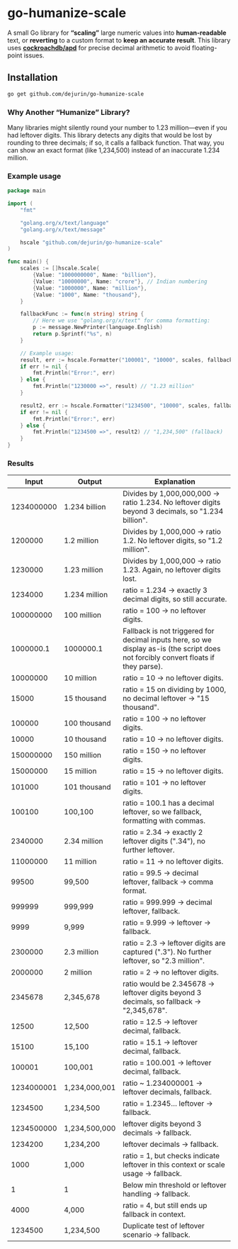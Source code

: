 # go-humanize-scale

A small Go library for **“scaling”** large numeric values into **human-readable** text, or **reverting** to a custom format to **keep an accurate result**. This library uses **[cockroachdb/apd](https://pkg.go.dev/github.com/cockroachdb/apd/v3)** for precise decimal arithmetic to avoid floating-point issues.

## Installation

```bash
go get github.com/dejurin/go-humanize-scale
```

### Why Another “Humanize” Library?

Many libraries might silently round your number to 1.23 million—even if you had leftover digits. This library detects any digits that would be lost by rounding to three decimals; if so, it calls a fallback function. That way, you can show an exact format (like 1,234,500) instead of an inaccurate 1.234 million.

### Example usage

```go
package main

import (
	"fmt"

	"golang.org/x/text/language"
	"golang.org/x/text/message"

	hscale "github.com/dejurin/go-humanize-scale"
)

func main() {
	scales := []hscale.Scale{
		{Value: "1000000000", Name: "billion"},
		{Value: "10000000", Name: "crore"}, // Indian numbering
		{Value: "1000000", Name: "million"},
		{Value: "1000", Name: "thousand"},
	}

	fallbackFunc := func(n string) string {
		// Here we use "golang.org/x/text" for comma formatting:
		p := message.NewPrinter(language.English)
		return p.Sprintf("%s", n)
	}

	// Example usage:
	result, err := hscale.Formatter("100001", "10000", scales, fallbackFunc)
	if err != nil {
		fmt.Println("Error:", err)
	} else {
		fmt.Println("1230000 =>", result) // "1.23 million"
	}

	result2, err := hscale.Formatter("1234500", "10000", scales, fallbackFunc)
	if err != nil {
		fmt.Println("Error:", err)
	} else {
		fmt.Println("1234500 =>", result2) // "1,234,500" (fallback)
	}
}
```


### Results

| Input      | Output          | Explanation                                                                                                                           |
|------------|-----------------|---------------------------------------------------------------------------------------------------------------------------------------|
| 1234000000 | 1.234 billion   | Divides by 1,000,000,000 → ratio 1.234. No leftover digits beyond 3 decimals, so "1.234 billion".                                      |
| 1200000    | 1.2 million     | Divides by 1,000,000 → ratio 1.2. No leftover digits, so "1.2 million".                                                               |
| 1230000    | 1.23 million    | Divides by 1,000,000 → ratio 1.23. Again, no leftover digits lost.                                                                    |
| 1234000    | 1.234 million   | ratio = 1.234 → exactly 3 decimal digits, so still accurate.                                                                           |
| 100000000  | 100 million     | ratio = 100 → no leftover digits.                                                                                                      |
| 1000000.1  | 1000000.1       | Fallback is not triggered for decimal inputs here, so we display as-is (the script does not forcibly convert floats if they parse).    |
| 10000000   | 10 million      | ratio = 10 → no leftover digits.                                                                                                       |
| 15000      | 15 thousand     | ratio = 15 on dividing by 1000, no decimal leftover → "15 thousand".                                                                   |
| 100000     | 100 thousand    | ratio = 100 → no leftover digits.                                                                                                      |
| 10000      | 10 thousand     | ratio = 10 → no leftover digits.                                                                                                       |
| 150000000  | 150 million     | ratio = 150 → no leftover digits.                                                                                                      |
| 15000000   | 15 million      | ratio = 15 → no leftover digits.                                                                                                       |
| 101000     | 101 thousand    | ratio = 101 → no leftover digits.                                                                                                      |
| 100100     | 100,100         | ratio = 100.1 has a decimal leftover, so we fallback, formatting with commas.                                                         |
| 2340000    | 2.34 million    | ratio = 2.34 → exactly 2 leftover digits (".34"), no further leftover.                                                                 |
| 11000000   | 11 million      | ratio = 11 → no leftover digits.                                                                                                       |
| 99500      | 99,500          | ratio = 99.5 → decimal leftover, fallback → comma format.                                                                              |
| 999999     | 999,999         | ratio = 999.999 → decimal leftover, fallback.                                                                                         |
| 9999       | 9,999           | ratio = 9.999 → leftover → fallback.                                                                                                   |
| 2300000    | 2.3 million     | ratio = 2.3 → leftover digits are captured (".3"). No further leftover, so "2.3 million".                                             |
| 2000000    | 2 million       | ratio = 2 → no leftover digits.                                                                                                        |
| 2345678    | 2,345,678       | ratio would be 2.345678 → leftover digits beyond 3 decimals, so fallback → "2,345,678".                                               |
| 12500      | 12,500          | ratio = 12.5 → leftover decimal, fallback.                                                                                            |
| 15100      | 15,100          | ratio = 15.1 → leftover decimal, fallback.                                                                                            |
| 100001     | 100,001         | ratio = 100.001 → leftover decimal, fallback.                                                                                         |
| 1234000001 | 1,234,000,001   | ratio ~ 1.234000001 → leftover decimals, fallback.                                                                                    |
| 1234500    | 1,234,500       | ratio = 1.2345… leftover → fallback.                                                                                                  |
| 1234500000 | 1,234,500,000   | leftover digits beyond 3 decimals → fallback.                                                                                        |
| 1234200    | 1,234,200       | leftover decimals → fallback.                                                                                                         |
| 1000       | 1,000           | ratio = 1, but checks indicate leftover in this context or scale usage → fallback.                                                   |
| 1          | 1               | Below min threshold or leftover handling → fallback.                                                                                  |
| 4000       | 4,000           | ratio = 4, but still ends up fallback in context.                                                                                    |
| 1234500    | 1,234,500       | Duplicate test of leftover scenario → fallback.                                                                                      |